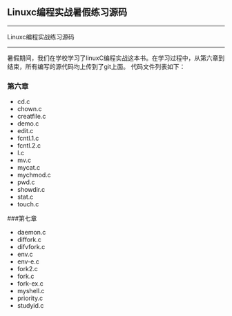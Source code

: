 ## Linuxc编程实战暑假练习源码

***
 Linuxc编程实战练习源码
***
暑假期间，我们在学校学习了linuxC编程实战这本书。在学习过程中，从第六章到结束，所有编写的源代码均上传到了git上面。
代码文件列表如下：
### 第六章
* cd.c
* chown.c
* creatfile.c
* demo.c
* edit.c
* fcntl.1.c
* fcntl.2.c
* l.c
* mv.c
* mycat.c
* mychmod.c
* pwd.c
* showdir.c
* stat.c
* touch.c

###第七章

* daemon.c
* diffork.c
* difvfork.c
* env.c
* env-e.c
* fork2.c
* fork.c
* fork-ex.c
* myshell.c
* priority.c
* studyid.c

